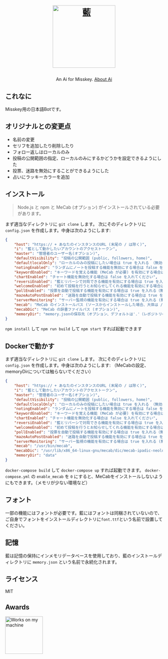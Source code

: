 <h1><p align="center"><img src="./ai.svg" alt="藍" height="200"></p></h1>
<p align="center">An Ai for Misskey. <a href="./torisetu.md">About Ai</a></p>

## これなに
Misskey用の日本語Botです。

## オリジナルとの変更点
- 名前の変更
- セリフを追加したり削除したり
- フォロー返しはローカルのみ
- 投稿の公開範囲の指定、ローカルのみにするかどうかを設定できるようにした
- 投票、迷路を無効にすることができるようにした
- 占いにラッキーカラーを追加

## インストール
> Node.js と npm と MeCab (オプション) がインストールされている必要があります。

まず適当なディレクトリに `git clone` します。
次にそのディレクトリに `config.json` を作成します。中身は次のようにします:
``` json
{
	"host": "https:// + あなたのインスタンスのURL (末尾の / は除く)",
	"i": "藍として動かしたいアカウントのアクセストークン",
	"master": "管理者のユーザー名(オプション)",
	"defaultVisibility": "投稿の公開範囲 (public, followers, home)",
	"defaultlocalOnly": "ローカルのみの投稿にしたい場合は true を入れる （無効にする場合は true）",
	"notingEnabled": "ランダムにノートを投稿する機能を無効にする場合は false を入れる",
	"keywordEnabled": "キーワードを覚える機能 (MeCab が必要) を有効にする場合は true を入れる (無効にする場合は false)",
	"chartEnabled": "チャート機能を無効化する場合は false を入れてください",
	"reversiEnabled": "藍とリバーシで対局できる機能を有効にする場合は true を入れる (無効にする場合は false)",
	"welcomeEnabled": "初めて投稿を行うとお知らせしてくれる機能を有効にする場合は true を入れる（無効にする場合は false）",
	"pollEnabled": "投票を自動で投稿する機能を有効にする場合は true を入れる（無効にする場合は false）",
	"mazeAutoPostEnabled": "迷路を自動で投稿する機能を有効にする場合は true を入れる（無効にする場合は false）",
	"serverMonitoring": "サーバー監視の機能を有効にする場合は true を入れる (無効にする場合は false)",
	"mecab": "MeCab のインストールパス (ソースからインストールした場合、大体は /usr/local/bin/mecab)",
	"mecabDic": "MeCab の辞書ファイルパス (オプション)",
	"memoryDir": "memory.jsonの保存先（オプション、デフォルトは'.'（レポジトリのルートです））"
}
```

`npm install` して `npm run build` して `npm start` すれば起動できます

## Dockerで動かす
まず適当なディレクトリに `git clone` します。
次にそのディレクトリに `config.json` を作成します。中身は次のようにします:
（MeCabの設定、memoryDirについては触らないでください）
``` json
{
	"host": "https:// + あなたのインスタンスのURL (末尾の / は除く)",
	"i": "藍として動かしたいアカウントのアクセストークン",
	"master": "管理者のユーザー名(オプション)",
	"defaultVisibility": "投稿の公開範囲 (public, followers, home)",
	"defaultlocalOnly": "ローカルのみの投稿にしたい場合は true を入れる （無効にする場合は true）",
	"notingEnabled": "ランダムにノートを投稿する機能を無効にする場合は false を入れる",
	"keywordEnabled": "キーワードを覚える機能 (MeCab が必要) を有効にする場合は true を入れる (無効にする場合は false)",
	"chartEnabled": "チャート機能を無効化する場合は false を入れてください",
	"reversiEnabled": "藍とリバーシで対局できる機能を有効にする場合は true を入れる (無効にする場合は false)",
	"welcomeEnabled": "初めて投稿を行うとお知らせしてくれる機能を有効にする場合は true を入れる（無効にする場合は false）",
	"pollEnabled": "投票を自動で投稿する機能を有効にする場合は true を入れる（無効にする場合は false）",
	"mazeAutoPostEnabled": "迷路を自動で投稿する機能を有効にする場合は true を入れる（無効にする場合は false）",
	"serverMonitoring": "サーバー監視の機能を有効にする場合は true を入れる (無効にする場合は false)",
	"mecab": "/usr/bin/mecab",
	"mecabDic": "/usr/lib/x86_64-linux-gnu/mecab/dic/mecab-ipadic-neologd/",
	"memoryDir": "data"
}
```
`docker-compose build` して `docker-compose up` すれば起動できます。
`docker-compose.yml` の `enable_mecab` を `0` にすると、MeCabをインストールしないようにもできます。（メモリが少ない環境など）

## フォント
一部の機能にはフォントが必要です。藍にはフォントは同梱されていないので、ご自身でフォントをインストールディレクトリに`font.ttf`という名前で設置してください。

## 記憶
藍は記憶の保持にインメモリデータベースを使用しており、藍のインストールディレクトリに `memory.json` という名前で永続化されます。

## ライセンス
MIT

## Awards
<img src="./WorksOnMyMachine.png" alt="Works on my machine" height="120">
